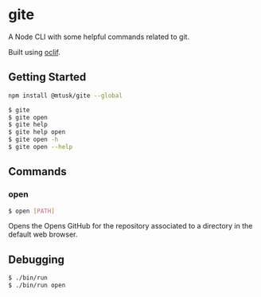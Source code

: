 # gite

A Node CLI with some helpful commands related to git.

Built using [oclif](https://oclif.io/).

## Getting Started
```bash
npm install @mtusk/gite --global
```

```bash
$ gite
$ gite open
$ gite help
$ gite help open
$ gite open -h
$ gite open --help
```

## Commands
### open
```bash
$ open [PATH]
```
Opens the Opens GitHub for the repository associated to a directory in the default web browser.

## Debugging
```bash
$ ./bin/run
$ ./bin/run open
```
